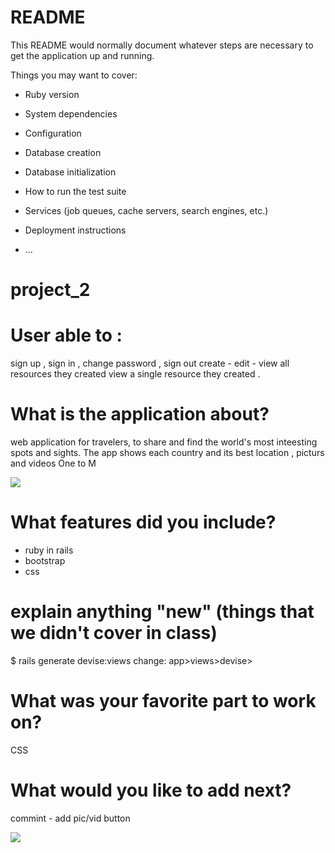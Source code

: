 # README

This README would normally document whatever steps are necessary to get the
application up and running.

Things you may want to cover:

* Ruby version

* System dependencies

* Configuration

* Database creation

* Database initialization

* How to run the test suite

* Services (job queues, cache servers, search engines, etc.)

* Deployment instructions

* ...
# project_2


# User able to :

sign up , sign in , change password , sign out
create - edit - view all resources they created
view a single resource they created .

# What is the application about?
web application for travelers, to share and find the world's most inteesting spots and sights. The app shows each country and its best location , picturs and videos
One to M 

<img src= "https://drive.google.com/file/d/1O-HBMcruom-zbM59ryHHy3H6iVQXnPy3/view?usp=sharing">

# What features did you include?
* ruby in rails
* bootstrap
* css

# explain anything "new" (things that we didn't cover in class)
$ rails generate devise:views
change: app>views>devise>


# What was your favorite part to work on?
CSS 


# What would you like to add next?
commint - add pic/vid button

<img src="https://drive.google.com/file/d/1IjpHB7vrI90dXRZURtl9Ab6LPcCgF7uT/view?usp=sharing">
